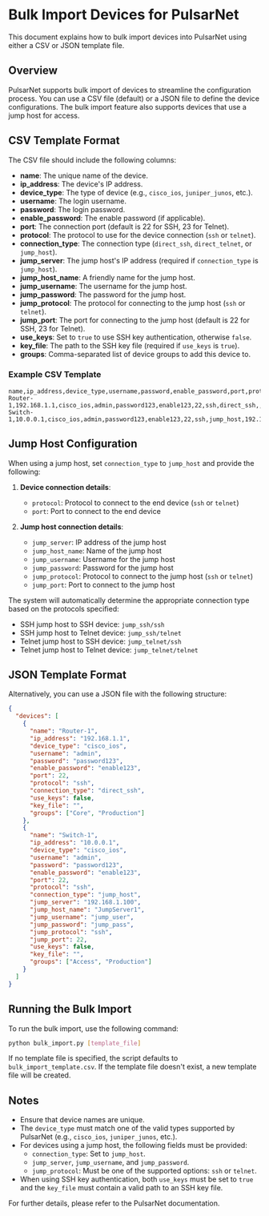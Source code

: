 # Bulk Import Devices for PulsarNet

This document explains how to bulk import devices into PulsarNet using either a CSV or JSON template file.

## Overview

PulsarNet supports bulk import of devices to streamline the configuration process. You can use a CSV file (default) or a JSON file to define the device configurations. The bulk import feature also supports devices that use a jump host for access.

## CSV Template Format

The CSV file should include the following columns:

- **name**: The unique name of the device.
- **ip_address**: The device's IP address.
- **device_type**: The type of device (e.g., `cisco_ios`, `juniper_junos`, etc.).
- **username**: The login username.
- **password**: The login password.
- **enable_password**: The enable password (if applicable).
- **port**: The connection port (default is 22 for SSH, 23 for Telnet).
- **protocol**: The protocol to use for the device connection (`ssh` or `telnet`).
- **connection_type**: The connection type (`direct_ssh`, `direct_telnet`, or `jump_host`).
- **jump_server**: The jump host's IP address (required if `connection_type` is `jump_host`).
- **jump_host_name**: A friendly name for the jump host.
- **jump_username**: The username for the jump host.
- **jump_password**: The password for the jump host.
- **jump_protocol**: The protocol for connecting to the jump host (`ssh` or `telnet`).
- **jump_port**: The port for connecting to the jump host (default is 22 for SSH, 23 for Telnet).
- **use_keys**: Set to `true` to use SSH key authentication, otherwise `false`.
- **key_file**: The path to the SSH key file (required if `use_keys` is `true`).
- **groups**: Comma-separated list of device groups to add this device to.

### Example CSV Template

```csv
name,ip_address,device_type,username,password,enable_password,port,protocol,connection_type,jump_server,jump_host_name,jump_username,jump_password,jump_protocol,jump_port,use_keys,key_file,groups
Router-1,192.168.1.1,cisco_ios,admin,password123,enable123,22,ssh,direct_ssh,,,,,,,,false,,Core,Production
Switch-1,10.0.0.1,cisco_ios,admin,password123,enable123,22,ssh,jump_host,192.168.1.100,JumpServer1,jump_user,jump_pass,ssh,22,false,,Access,Production
```

## Jump Host Configuration

When using a jump host, set `connection_type` to `jump_host` and provide the following:

1. **Device connection details**:
   - `protocol`: Protocol to connect to the end device (`ssh` or `telnet`)
   - `port`: Port to connect to the end device

2. **Jump host connection details**:
   - `jump_server`: IP address of the jump host
   - `jump_host_name`: Name of the jump host
   - `jump_username`: Username for the jump host
   - `jump_password`: Password for the jump host
   - `jump_protocol`: Protocol to connect to the jump host (`ssh` or `telnet`)
   - `jump_port`: Port to connect to the jump host

The system will automatically determine the appropriate connection type based on the protocols specified:
- SSH jump host to SSH device: `jump_ssh/ssh`
- SSH jump host to Telnet device: `jump_ssh/telnet`
- Telnet jump host to SSH device: `jump_telnet/ssh`
- Telnet jump host to Telnet device: `jump_telnet/telnet`

## JSON Template Format

Alternatively, you can use a JSON file with the following structure:

```json
{
  "devices": [
    {
      "name": "Router-1",
      "ip_address": "192.168.1.1",
      "device_type": "cisco_ios",
      "username": "admin",
      "password": "password123",
      "enable_password": "enable123",
      "port": 22,
      "protocol": "ssh",
      "connection_type": "direct_ssh",
      "use_keys": false,
      "key_file": "",
      "groups": ["Core", "Production"]
    },
    {
      "name": "Switch-1",
      "ip_address": "10.0.0.1",
      "device_type": "cisco_ios",
      "username": "admin",
      "password": "password123",
      "enable_password": "enable123",
      "port": 22,
      "protocol": "ssh",
      "connection_type": "jump_host",
      "jump_server": "192.168.1.100",
      "jump_host_name": "JumpServer1",
      "jump_username": "jump_user",
      "jump_password": "jump_pass",
      "jump_protocol": "ssh",
      "jump_port": 22,
      "use_keys": false,
      "key_file": "",
      "groups": ["Access", "Production"]
    }
  ]
}
```

## Running the Bulk Import

To run the bulk import, use the following command:

```bash
python bulk_import.py [template_file]
```

If no template file is specified, the script defaults to `bulk_import_template.csv`. If the template file doesn't exist, a new template file will be created.

## Notes

- Ensure that device names are unique.
- The `device_type` must match one of the valid types supported by PulsarNet (e.g., `cisco_ios`, `juniper_junos`, etc.).
- For devices using a jump host, the following fields must be provided:
  - `connection_type`: Set to `jump_host`.
  - `jump_server`, `jump_username`, and `jump_password`.
  - `jump_protocol`: Must be one of the supported options: `ssh` or `telnet`.
- When using SSH key authentication, both `use_keys` must be set to `true` and the `key_file` must contain a valid path to an SSH key file.

For further details, please refer to the PulsarNet documentation. 